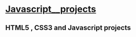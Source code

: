 # [Javascript__projects](https://lukajioshvili20.github.io/navigation.html)

## HTML5 , CSS3 and Javascript projects 